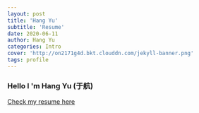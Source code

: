 ```yaml
---
layout: post
title: 'Hang Yu'
subtitle: 'Resume'
date: 2020-06-11
author: Hang Yu
categories: Intro
cover: 'http://on2171g4d.bkt.clouddn.com/jekyll-banner.png'
tags: profile
---
```

### Hello I 'm Hang Yu (于航)

[Check my resume here](/assets/pdf/HANGYU-NYU-CS-RESUME-EN.pdf)
